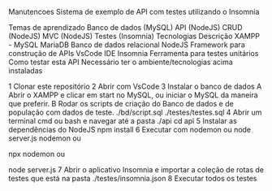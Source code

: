 Manutencoes
Sistema de exemplo de API com testes utilizando o Insomnia

Temas de aprendizado
Banco de dados (MySQL)
API (NodeJS)
CRUD (NodeJS)
MVC (NodeJS)
Testes (Insomnia)
Tecnologias	Descrição
XAMPP - MySQL MariaDB	Banco de dados relacional
NodeJS	Framework para construção de APIs
VsCode	IDE
 Insomnia	Ferramenta para testes unitários
Como testar esta API
Necessário ter o ambiente/tecnologias acima instaladas

1 Clonar este repositório
2 Abrir com VsCode
3 Instalar o banco de dados
A Abrir o XAMPP e clicar em start no MySQL, ou iniciar o MySQL da maneira que preferir.
B Rodar os scripts de criação do Banco de dados e de população com dados de teste.
./bd/script.sql
./testes/testes.sql
4 Abrir um terminal cmd ou bash e navegar até a pasta ./api
cd api
5 Instalar as dependências do NodeJS
npm install
6 Executar com nodemon ou node server.js
nodemon
ou

npx nodemon
ou

node server.js
7 Abrir o aplicativo Insomnia e importar a coleção de rotas de testes que está na pasta ./testes/insomnia.json
8 Executar todos os testes
